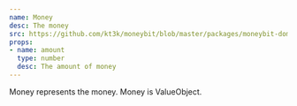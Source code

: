 ```yaml
---
name: Money
desc: The money
src: https://github.com/kt3k/moneybit/blob/master/packages/moneybit-domain/money.js
props:
- name: amount
  type: number
  desc: The amount of money
---
```


Money represents the money. Money is ValueObject.
